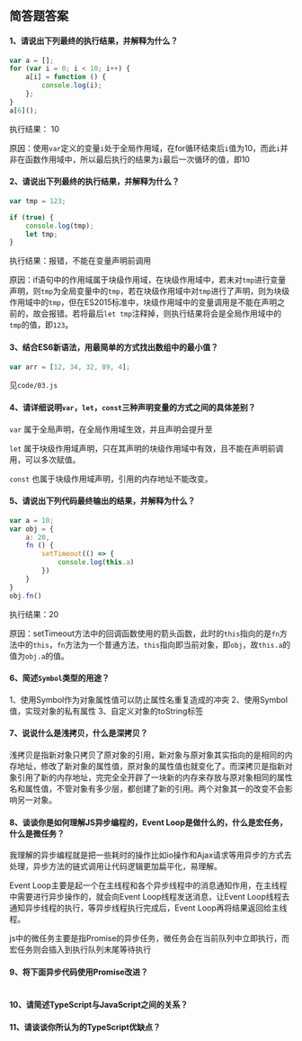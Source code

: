 ## 简答题答案
#### 1、请说出下列最终的执行结果，并解释为什么？
```js
var a = [];
for (var i = 0; i < 10; i++) {
    a[i] = function () {
        console.log(i);
    };
}
a[6]();
```
执行结果： 10

原因：使用`var`定义的变量`i`处于全局作用域，在for循环结束后`i`值为10，而此`i`并非在函数作用域中，所以最后执行的结果为`i`最后一次循环的值，即10

#### 2、请说出下列最终的执行结果，并解释为什么？

```js
var tmp = 123;

if (true) {
    console.log(tmp);
    let tmp;
}
```

执行结果：报错，不能在变量声明前调用

原因：if语句中的作用域属于块级作用域，在块级作用域中，若未对`tmp`进行变量声明，则`tmp`为全局变量中的`tmp`，若在块级作用域中对`tmp`进行了声明，则为块级作用域中的`tmp`，但在ES2015标准中，块级作用域中的变量调用是不能在声明之前的，故会报错。若将最后`let tmp`注释掉，则执行结果将会是全局作用域中的`tmp`的值，即`123`。

#### 3、结合ES6新语法，用最简单的方式找出数组中的最小值？
```js
var arr = [12, 34, 32, 89, 4];
```

见`code/03.js`

#### 4、请详细说明`var`，`let`，`const`三种声明变量的方式之间的具体差别？

`var` 属于全局声明，在全局作用域生效，并且声明会提升至

`let` 属于块级作用域声明，只在其声明的块级作用域中有效，且不能在声明前调用，可以多次赋值。

`const` 也属于块级作用域声明，引用的内存地址不能改变。

#### 5、请说出下列代码最终输出的结果，并解释为什么？

```js
var a = 10;
var obj = {
    a: 20,
    fn () {
        setTimeout(() => {
            console.log(this.a)
        })
    }
}
obj.fn()
```

执行结果：20

原因：setTimeout方法中的回调函数使用的箭头函数，此时的`this`指向的是`fn`方法中的`this`，`fn`方法为一个普通方法，`this`指向即当前对象，即`obj`，故`this.a`的值为`obj.a`的值。


#### 6、简述`Symbol`类型的用途？

1、使用Symbol作为对象属性值可以防止属性名重复造成的冲突
2、使用Symbol值，实现对象的私有属性
3、自定义对象的toString标签

#### 7、说说什么是浅拷贝，什么是深拷贝？

浅拷贝是指新对象只拷贝了原对象的引用，新对象与原对象其实指向的是相同的内存地址，修改了新对象的属性值，原对象的属性值也就变化了。而深拷贝是指新对象引用了新的内存地址，完完全全开辟了一块新的内存来存放与原对象相同的属性名和属性值，不管对象有多少层，都创建了新的引用。两个对象其一的改变不会影响另一对象。

#### 8、谈谈你是如何理解JS异步编程的，Event Loop是做什么的，什么是宏任务，什么是微任务？

我理解的异步编程就是把一些耗时的操作比如io操作和Ajax请求等用异步的方式去处理，异步方法的链式调用让代码逻辑更加扁平化，易理解。

Event Loop主要是起一个在主线程和各个异步线程中的消息通知作用，在主线程中需要进行异步操作的，就会向Event Loop线程发送消息，让Event Loop线程去通知异步线程的执行，等异步线程执行完成后，Event Loop再将结果返回给主线程。

js中的微任务主要是指Promise的异步任务，微任务会在当前队列中立即执行，而宏任务则会插入到执行队列末尾等待执行

#### 9、将下面异步代码使用Promise改进？
```js
```
#### 10、请简述TypeScript与JavaScript之间的关系？
#### 11、请谈谈你所认为的TypeScript优缺点？

